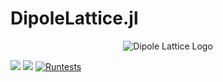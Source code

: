 # DipoleLattice.jl

<div align="center">
  <img src="docs/Example Pictures/mapping.png" alt="Dipole Lattice Logo"></img>
</div>

[![](https://img.shields.io/badge/docs-stable-blue.svg)](https://vmkhit.github.io/DipoleLattice.jl/dev)
[![](https://img.shields.io/badge/docs-dev-blue.svg)](https://vmkhit.github.io/DipoleLattice.jl/dev)
[![Runtests](https://github.com/vmkhit/DipoleLattice.jl/actions/workflows/Runtests.yml/badge.svg)](https://github.com/vmkhit/DipoleLattice.jl/actions/workflows/Runtests.yml)
